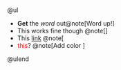 @ul

- **Get** the *word* out@note[Word up!]
- This works fine though @note[]
- This [link](https://www.google.com) @note[
- <span style="color:red">this</span>? @note[Add color  ]

@ulend

